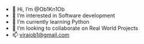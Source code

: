 - 👋 Hi, I’m @Ob1Kn1Ob
- 👀 I’m interested in Software development
- 🌱 I’m currently learning Python
- 💞️ I’m looking to collaborate on Real World Projects
- 📫 virajob1@gmail.com

<!---
Ob1Kn1Ob/Ob1Kn1Ob is a ✨ special ✨ repository because its `README.md` (this file) appears on your GitHub profile.
You can click the Preview link to take a look at your changes.
--->
